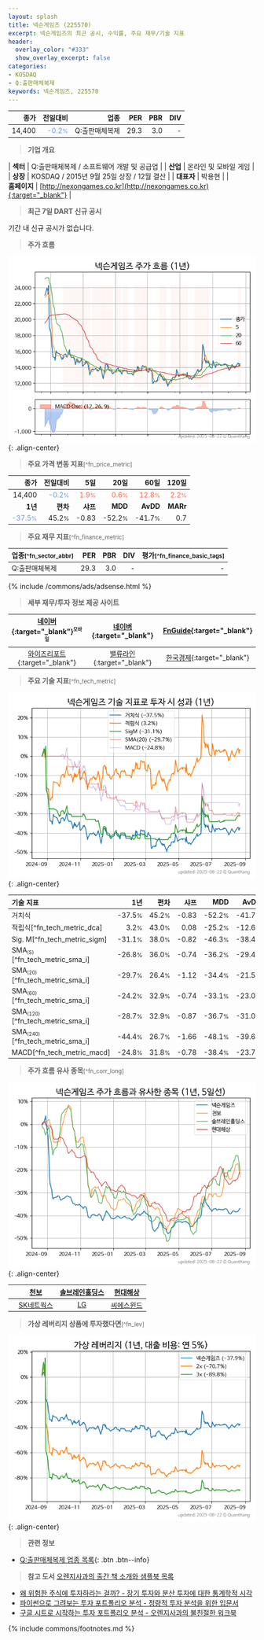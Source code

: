 ```yaml
---
layout: splash
title: 넥슨게임즈 (225570)
excerpt: 넥슨게임즈의 최근 공시, 수익률, 주요 재무/기술 지표
header:
  overlay_color: "#333"
  show_overlay_excerpt: false
categories:
- KOSDAQ
- Q:출판매체복제
keywords: 넥슨게임즈, 225570
---
```


| **종가** | **전일대비** | **업종** | **PER** | **PBR** | **DIV** |
| -------: | -----------: | -------: | ------: | ------: | ------: |
| 14,400 | <span style="color: cornflowerblue">-0.2<small>%</small></span> | Q:출판매체복제 | 29.3 | 3.0 | - |

<!-- more -->


> **기업 개요**<a id="company"></a>

| <span style="white-space:nowrap;">**섹터**</span> | Q:출판매체복제 / 소프트웨어 개발 및 공급업 |
| <span style="white-space:nowrap;">**산업**</span> | 온라인 및 모바일 게임 |
| <span style="white-space:nowrap;">**상장**</span> | KOSDAQ / 2015년 9월 25일 상장 / 12월 결산 |
| <span style="white-space:nowrap;">**대표자**</span> | 박용현 |
| <span style="white-space:nowrap;">**홈페이지**</span> | [http://nexongames.co.kr](http://nexongames.co.kr){:target="_blank"} |


> **최근 7일 DART 신규 공시**<a id="dart"></a>

기간 내 신규 공시가 없습니다.


> **주가 흐름**<a id="price"></a>

![225570](/stock/images/225570.png){: .align-center}


> **주요 가격 변동 지표**<small>[^fn_price_metric]</small>

| **종가** | **전일대비** | **5일** | **20일** | **60일** | **120일** |
| -------: | -----------: | ------: | -------: | -------: | --------: |
| 14,400 | <span style="color: cornflowerblue">-0.2<small>%</small></span> | <span style="color: tomato">1.9<small>%</small></span> | <span style="color: tomato">0.6<small>%</small></span> | <span style="color: tomato">12.8<small>%</small></span> | <span style="color: tomato">2.2<small>%</small></span> |
| **1년** | **편차** | **샤프** | **MDD** | **AvDD** | **MARr** |
| <span style="color: cornflowerblue">-37.5<small>%</small></span> | 45.2<small>%</small> | -0.83 | -52.2<small>%</small> | -41.7<small>%</small> | 0.7 |


> **주요 재무 지표**<small>[^fn_finance_metric]</small>

| **업종**<small>[^fn_sector_abbr]</small> | **PER** | **PBR** | **DIV** | **평가**<small>[^fn_finance_basic_tags]</small> |
| :--------------------------------------- | ------: | ------: | ------: | ----------------------------------------------: |
| Q:출판매체복제 | 29.3 | 3.0 | - | - |



{% include /commons/ads/adsense.html %}

> **세부 재무/투자 정보 제공 사이트**

| [네이버](https://m.stock.naver.com/domestic/stock/225570/finance/summary){:target="_blank"}<sup><small>모바일</small></sup> | [네이버](https://finance.naver.com/item/coinfo.naver?code=225570){:target="_blank"} | [FnGuide](https://comp.fnguide.com/SVO2/ASP/SVD_Invest.asp?gicode=A225570&MenuYn=Y){:target="_blank"} |
| :---: | :---: | :---: |
| [와이즈리포트](https://comp.wisereport.co.kr/company/c1040001.aspx?cmp_cd=225570){:target="_blank"} | [밸류라인](https://www.valueline.co.kr/finance/summary/225570){:target="_blank"} | [한국경제](https://markets.hankyung.com/stock/225570/financial-summary){:target="_blank"} |


> **주요 기술 지표**<small>[^fn_tech_metric]</small>


![225570](/stock/images/225570_tech.png){: .align-center}

| **기술 지표** | **1년** | **편차** | **샤프** | **MDD** | **AvDD** |
| :------------ | ------: | -----------: | -------: | ------: | -------: |
| 거치식 | -37.5<small>%</small> | 45.2<small>%</small> | -0.83 | -52.2<small>%</small> | -41.7<small>%</small> |
| 적립식[^fn_tech_metric_dca] | 3.2<small>%</small> | 43.0<small>%</small> | 0.08 | -25.2<small>%</small> | -12.6<small>%</small> |
| Sig. M[^fn_tech_metric_sigm] | -31.1<small>%</small> | 38.0<small>%</small> | -0.82 | -46.3<small>%</small> | -38.4<small>%</small> |
| SMA<small><sub>(5)</sub></small>[^fn_tech_metric_sma_i] | -26.8<small>%</small> | 36.0<small>%</small> | -0.74 | -36.2<small>%</small> | -29.4<small>%</small> |
| SMA<small><sub>(20)</sub></small>[^fn_tech_metric_sma_i] | -29.7<small>%</small> | 26.4<small>%</small> | -1.12 | -34.4<small>%</small> | -21.5<small>%</small> |
| SMA<small><sub>(60)</sub></small>[^fn_tech_metric_sma_i] | -24.2<small>%</small> | 32.9<small>%</small> | -0.74 | -33.1<small>%</small> | -23.0<small>%</small> |
| SMA<small><sub>(120)</sub></small>[^fn_tech_metric_sma_i] | -28.7<small>%</small> | 32.9<small>%</small> | -0.87 | -36.7<small>%</small> | -31.0<small>%</small> |
| SMA<small><sub>(240)</sub></small>[^fn_tech_metric_sma_i] | -44.4<small>%</small> | 26.7<small>%</small> | -1.66 | -48.1<small>%</small> | -39.6<small>%</small> |
| MACD[^fn_tech_metric_macd] | -24.8<small>%</small> | 31.8<small>%</small> | -0.78 | -38.4<small>%</small> | -23.7<small>%</small> |


> **주가 흐름 유사 종목**<a id="corr"></a><small>[^fn_corr_long]</small>

![225570](/stock/images/225570_corr.png){: .align-center}

|       | [천보](/278280/) | [솔브레인홀딩스](/036830/) | [현대해상](/001450/) |
| :---: | :------------------------------------: | :------------------------------------: | :------------------------------------: |
|       | [SK네트웍스](/001740/) | [LG](/003550/) | [씨에스윈드](/112610/) |


> **가상 레버리지 상품에 투자했다면**<a id="2x"></a><small>[^fn_lev]</small>

![225570](/stock/images/225570_2x.png){: .align-center}


> **관련 정보**

- [Q:출판매체복제 업종 목록](/stats/sector/kosdaq_업종_출판매체복제_종목/){: .btn .btn--info}

> **참고 도서** [오렌지사과의 출간 책 소개와 샘플북 목록](https://kongdori.tistory.com/691)

- [왜 위험한 주식에 투자하라는 걸까? - 장기 투자와 분산 투자에 대한 통계학적 시각](https://kongdori.tistory.com/421)
- [파이썬으로 그려보는 투자 포트폴리오 분석  - 정량적 투자 분석을 위한 입문서](https://kongdori.tistory.com/643)
- [구글 시트로 시작하는 투자 포트폴리오 분석 - 오렌지사과의 불친절한 워크북](https://kongdori.tistory.com/449)


{% include commons/footnotes.md %}